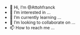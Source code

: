 - 👋 Hi, I’m @Attohfranck
- 👀 I’m interested in ...
- 🌱 I’m currently learning ...
- 💞️ I’m looking to collaborate on ...
- 📫 How to reach me ...

<!---
Attohfranck/Attohfranck is a ✨ special ✨ repository because its `README.md` (this file) appears on your GitHub profile.
You can click the Preview link to take a look at your changes.
--->
